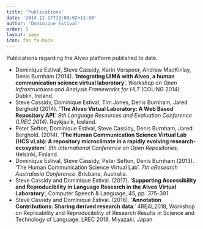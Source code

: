 ```yaml
---
title: 'Publications'
date: '2014-12-17T13:09:02+11:00'
author: 'Dominique Estival'
order: 5
layout: page
icon: fas fa-book
---
```


Publications regarding the Alveo platform published to date.

- Dominique Estival, Steve Cassidy, Karin Verspoor, Andrew MacKinlay, Denis Burnham (2014). ‘**Integrating UIMA with Alveo, a human communication science virtual laboratory**‘. *Workshop on Open Infrastructures and Analysis Frameworks for HLT* (COLING 2014). Dublin, Ireland.
- Steve Cassidy, Dominique Estival, Tim Jones, Denis Burnham, Jared Berghold (2014). ‘**The Alveo Virtual Laboratory: A Web Based Repository API**‘. *9th Language Resources and Evaluation Conference (LREC 2014).* Reykjavik, Iceland.
- Peter Sefton, Dominique Estival, Steve Cassidy, Denis Burnham, Jared Berghold. (2014). ‘**The Human Communication Science Virtual Lab (HCS vLab): A repository microclimate in a rapidly evolving research-ecosystem**‘. *9th International Conference on Open Repositories.* Helsinki, Finland.
- Dominique Estival, Steve Cassidy, Peter Sefton, Denis Burnham (2013). ‘The Human Communication Science Virtual Lab’. *7th eResearch Australasia Conference*. Brisbane, Australia.
- Steve Cassidy and Dominique Estival. (2017). ‘**Supporting Accessibility and Reproducibility in Language Research in the Alveo Virtual Laboratory**‘, Computer Speech &amp; Language, 45, pp. 375-391.
- Steve Cassidy and Dominique Estival. (2018). ‘**Annotation Contributions: Sharing derived research data**.’ 4REAL2018, Workshop on Replicability and Reproducibility of Research Results in Science and Technology of Language. LREC 2018. Miyazaki, Japan